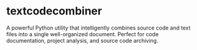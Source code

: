 # textcodecombiner
A powerful Python utility that intelligently combines source code and text files into a single well-organized document. Perfect for code documentation, project analysis, and source code archiving.
